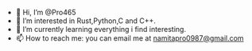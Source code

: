 - 👋 Hi, I’m @Pro465
- 👀 I’m interested in Rust,Python,C and C++.
- 🌱 I’m currently learning everything i find interesting.
- 📫 How to reach me: you can email me at namitapro0987@gmail.com

<!---
Pro465/Pro465 is a ✨ special ✨ repository because its `README.md` (this file) appears on your GitHub profile.
You can click the Preview link to take a look at your changes.
--->
